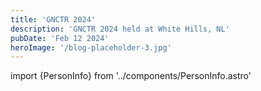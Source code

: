 ```yaml
---
title: 'GNCTR 2024'
description: 'GNCTR 2024 held at White Hills, NL'
pubDate: 'Feb 12 2024'
heroImage: '/blog-placeholder-3.jpg'
---
```


import {PersonInfo} from '../components/PersonInfo.astro'

<PersonInfo name="John Doe" image="/john-doe.jpg" bio="John is a software engineer with 5 years of experience." />

<PersonInfo name="Jane Smith" image="/jane-smith.jpg" bio="Jane is a project manager with 10 years of experience." />